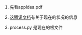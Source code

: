 1. 先看appIdea.pdf

2. [这腾讯文档](https://docs.qq.com/doc/DYmdpdnRQUm5wVlRu)有关于现在的状况的信息

3. process.py 是现在的根文件


